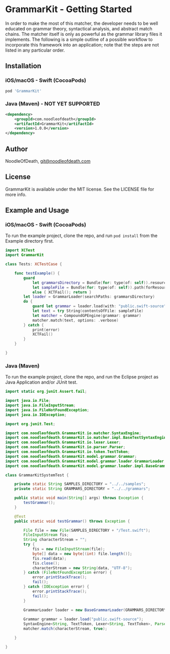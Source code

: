 # GrammarKit - Getting Started

In order to make the most of this matcher, the developer needs to be well educated on grammar theory, syntactical analysis, and abstract match chains. The matcher itself is only as powerful as the grammar library files it implements. The following is a simple outline of a possible workflow to incorporate this framework into an application; note that the steps are not listed in any particular order.

## Installation

### iOS/macOS - Swift (CocoaPods)

```ruby
pod 'GrammarKit'
```

### Java (Maven) - NOT YET SUPPORTED

```xml  
<dependency>
	<groupId>com.noodleofdeath</groupId>
	<artifactId>GrammarKit</artifactId>
	<version>1.0.0</version>
</dependency>
```

## Author

NoodleOfDeath, git@noodleofdeath.com

## License

GrammarKit is available under the MIT license. See the LICENSE file for more info.

## Example and Usage

### iOS/macOS - Swift (CocoaPods)

To run the example project, clone the repo, and run `pod install` from the Example directory first.

```swift
import XCTest
import GrammarKit

class Tests: XCTestCase {

    func testExample() {
        guard
            let grammarsDirectory = Bundle(for: type(of: self)).resourcePath?.ns.appendingPathComponent("grammars"),
            let sampleFile = Bundle(for: type(of: self)).path(forResource: "samples/Test", ofType: "swift")
            else { XCTFail(); return }
        let loader = GrammarLoader(searchPaths: grammarsDirectory)
        do {
            guard let grammar = loader.load(with: "public.swift-source") else { XCTFail(); return }
            let text = try String(contentsOfFile: sampleFile)
            let matcher = CompoundGPEngine(grammar: grammar)
            matcher.match(text, options: .verbose)
        } catch {
            print(error)
            XCTFail()
        }
    }

}
```

### Java (Maven)

To run the example project, clone the repo, and run the Eclipse project as Java Application and/or JUnit test.

```java
import static org.junit.Assert.fail;

import java.io.File;
import java.io.FileInputStream;
import java.io.FileNotFoundException;
import java.io.IOException;

import org.junit.Test;

import com.noodleofdeath.GrammarKit.io.matcher.SyntaxEngine;
import com.noodleofdeath.GrammarKit.io.matcher.impl.BaseTextSyntaxEngine;
import com.noodleofdeath.GrammarKit.io.lexer.Lexer;
import com.noodleofdeath.GrammarKit.io.parser.Parser;
import com.noodleofdeath.GrammarKit.io.token.TextToken;
import com.noodleofdeath.GrammarKit.model.grammar.Grammar;
import com.noodleofdeath.GrammarKit.model.grammar.loader.GrammarLoader;
import com.noodleofdeath.GrammarKit.model.grammar.loader.impl.BaseGrammarLoader;

class GrammarKitSystemTest {

	private static String SAMPLES_DIRECTORY = "../../samples";
	private static String GRAMMARS_DIRECTORY = "../../grammars";

	public static void main(String[] args) throws Exception {
		testGrammar();
	}

	@Test
	public static void testGrammar() throws Exception {

		File file = new File(SAMPLES_DIRECTORY + "/Test.swift");
		FileInputStream fis;
		String characterStream = "";
		try {
			fis = new FileInputStream(file);
			byte[] data = new byte[(int) file.length()];
			fis.read(data);
			fis.close();
			characterStream = new String(data, "UTF-8");
		} catch (FileNotFoundException error) {
			error.printStackTrace();
			fail();
		} catch (IOException error) {
			error.printStackTrace();
			fail();
		}

		GrammarLoader loader = new BaseGrammarLoader(GRAMMARS_DIRECTORY);
		
		Grammar grammar = loader.load("public.swift-source");
		SyntaxEngine<String, TextToken, Lexer<String, TextToken>, Parser<String, TextToken>> matcher = new BaseTextSyntaxEngine(grammar);
		matcher.match(characterStream, true);

	}

}
```
